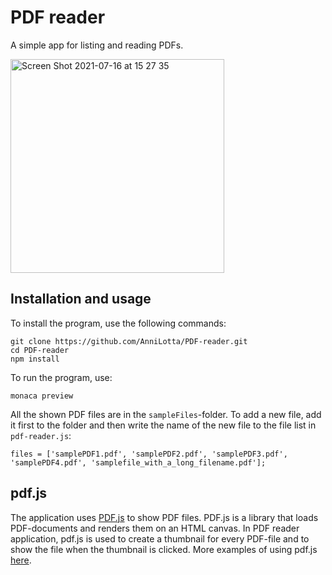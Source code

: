 # PDF reader

A simple app for listing and reading PDFs.

<img width="342" alt="Screen Shot 2021-07-16 at 15 27 35" src="https://user-images.githubusercontent.com/77331409/125902385-0cca44d4-034c-4f5b-b61c-29fa64b6ab25.png">

## Installation and usage
To install the program, use the following commands:
```
git clone https://github.com/AnniLotta/PDF-reader.git
cd PDF-reader
npm install
```
To run the program, use:
```
monaca preview
```

All the shown PDF files are in the ```sampleFiles```-folder. To add a new file, add it first to the folder and then write the name of the new file to the file list in `pdf-reader.js`:

`files = ['samplePDF1.pdf', 'samplePDF2.pdf', 'samplePDF3.pdf', 'samplePDF4.pdf', 'samplefile_with_a_long_filename.pdf'];`

## pdf.js

The application uses [PDF.js](https://github.com/mozilla/pdf.js) to show PDF files. PDF.js is a library that loads PDF-documents and renders them on an HTML canvas. 
In PDF reader application, pdf.js is used to create a thumbnail for every PDF-file and to show the file when the thumbnail is clicked.
More examples of using pdf.js [here](https://mozilla.github.io/pdf.js/examples/).
